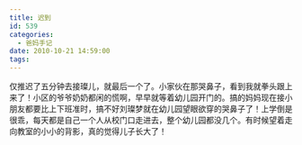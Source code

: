 ```yaml
---
title: 迟到
id: 539
categories:
  - 爸妈手记
date: 2010-10-21 14:59:00
tags:
---
```


仅推迟了五分钟去接璨儿，就最后一个了。小家伙在那哭鼻子，看到我就拳头跟上来了！小区的爷爷奶奶都闲的慌啊，早早就等着幼儿园开门的。搞的妈妈现在接小朋友都要比上下班准时，搞不好刘璨梦就在幼儿园望眼欲穿的哭鼻子了！上学倒是很乖，每天都是自己一个人从校门口走进去，整个幼儿园都没几个。有时候望着走向教室的小小的背影，真的觉得儿子长大了！
<div style="position: absolute; display: none; z-index: 9999;" id="livemargins_control">![](chrome://livemargins/skin/monitor-background-horizontal.png)	![](chrome://livemargins/skin/monitor-background-vertical.png)	![](chrome://livemargins/skin/monitor-play-button.png)</div>